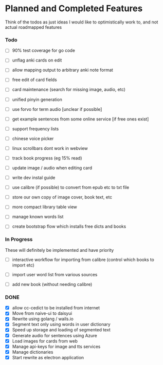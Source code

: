 # Planned and Completed Features

Think of the todos as just ideas I would like to optimistically work to, and not actual roadmapped features

### Todo
- [ ] 90% test coverage for go code
- [ ] unflag anki cards on edit
- [ ] allow mapping output to arbitrary anki note format
- [ ] free edit of card fields
- [ ] card maintenance (search for missing image, audio, etc)
- [ ] unified pinyin generation
- [ ] use forvo for term audio [unclear if possible]
- [ ] get example sentences from some online service [if free ones exist] 
- [ ] support frequency lists
- [ ] chinese voice picker
- [ ] linux scrollbars dont work in webview
- [ ] track book progress (eg 15% read)
- [ ] update image / audio when editing card
- [ ] write dev instal guide 
- [ ] use calibre (if possible) to convert from epub etc to txt file
- [ ] store our own copy of image cover, book text, etc
- [ ] more compact library table view
- [ ] manage known words list
- [ ] create bootstrap flow which installs free dicts and books


### In Progress

These will definitely be implemented and have priority

- [ ] interactive workflow for importing from calibre (control which books to import etc)
- [ ] import user word list from various sources
- [ ] add new book (without needing calibre)


### DONE
- [x] allow cc-cedict to be installed from internet 
- [x] Move from naive-ui to daisyui
- [x] Rewrite using golang / wails.io
- [x] Segment text only using words in user dictionary
- [x] Speed up storage and loading of segmented text
- [x] Generate audio for sentences using Azure
- [x] Load images for cards from web
- [x] Manage api-keys for image and tts services
- [x] Manage dictionaries
- [x] Start rewrite as electron application
